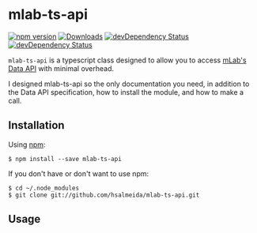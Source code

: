 # mlab-ts-api
[![npm version](https://badge.fury.io/js/mlab-ts-api.svg)](https://badge.fury.io/js/mlab-ts-api)
[![Downloads](https://img.shields.io/npm/dm/mlab-ts-api.svg)](https://www.npmjs.com/package/mlab-ts-api)
[![devDependency Status](https://david-dm.org/hsalmeida/mlab-ts-api.svg)](https://david-dm.org/hsalmeida/mlab-ts-api)
[![devDependency Status](https://david-dm.org/hsalmeida/mlab-ts-api.svg&type=dev)](https://david-dm.org/hsalmeida/mlab-ts-api&type=dev)

`mlab-ts-api` is a typescript class designed to allow you to access [mLab's Data API](http://docs.mlab.com/data-api/#reference) with minimal overhead.

I designed mlab-ts-api so the only documentation you need, in addition to the Data API specification, how to install the module, and how to make a call.

## Installation

Using [npm](https://www.npmjs.com/):

    $ npm install --save mlab-ts-api

If you don't have or don't want to use npm:

    $ cd ~/.node_modules
    $ git clone git://github.com/hsalmeida/mlab-ts-api.git

## Usage

